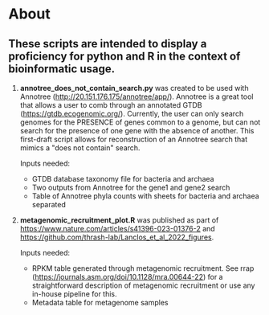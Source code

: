# About
## These scripts are intended to display a proficiency for python and R in the context of bioinformatic usage. 

1. **annotree_does_not_contain_search.py** was created to be used with Annotree (http://20.151.176.175/annotree/app/). 
Annotree is a great tool that allows a user to comb through an annotated GTDB (https://gtdb.ecogenomic.org/). Currently, the user can only search genomes for the PRESENCE of genes common to a genome, but can not search for the presence of one gene with the absence of another. This first-draft script allows for reconstruction of an Annotree search that mimics a "does not contain" search.

   Inputs needed:
     *  GTDB database taxonomy file for bacteria and archaea
     *  Two outputs from Annotree for the gene1 and gene2 search
     *  Table of Annotree phyla counts with sheets for bacteria and archaea separated

2. **metagenomic_recruitment_plot.R** was published as part of https://www.nature.com/articles/s41396-023-01376-2 and https://github.com/thrash-lab/Lanclos_et_al_2022_figures. 

   Inputs needed:
     *  RPKM table generated through metagenomic recruitment. See rrap (https://journals.asm.org/doi/10.1128/mra.00644-22) for a straightforward description of metagenomic recruitment or use any in-house pipeline for this.
     *  Metadata table for metagenome samples
